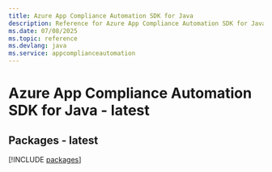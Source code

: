```yaml
---
title: Azure App Compliance Automation SDK for Java
description: Reference for Azure App Compliance Automation SDK for Java
ms.date: 07/08/2025
ms.topic: reference
ms.devlang: java
ms.service: appcomplianceautomation
---
```

# Azure App Compliance Automation SDK for Java - latest
## Packages - latest
[!INCLUDE [packages](app-compliance-automation-index.md)]